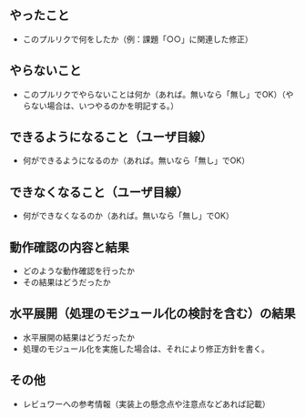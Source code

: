 ## やったこと

* このプルリクで何をしたか（例：課題「○○」に関連した修正）

## やらないこと

* このプルリクでやらないことは何か（あれば。無いなら「無し」でOK）（やらない場合は、いつやるのかを明記する。）

## できるようになること（ユーザ目線）

* 何ができるようになるのか（あれば。無いなら「無し」でOK）

## できなくなること（ユーザ目線）

* 何ができなくなるのか（あれば。無いなら「無し」でOK）

## 動作確認の内容と結果

* どのような動作確認を行ったか
* その結果はどうだったか

## 水平展開（処理のモジュール化の検討を含む）の結果

* 水平展開の結果はどうだったか
* 処理のモジュール化を実施した場合は、それにより修正方針を書く。

## その他

* レビュワーへの参考情報（実装上の懸念点や注意点などあれば記載）
